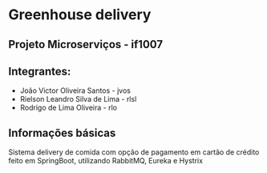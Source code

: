 Greenhouse delivery
=======

## Projeto Microserviços - if1007

## Integrantes:

* João Victor Oliveira Santos - jvos
* Rielson Leandro Silva de Lima - rlsl
* Rodrigo de Lima Oliveira - rlo

## Informações básicas

Sistema delivery de comida com opção de pagamento em cartão de crédito feito em SpringBoot, utilizando RabbitMQ, Eureka e Hystrix

